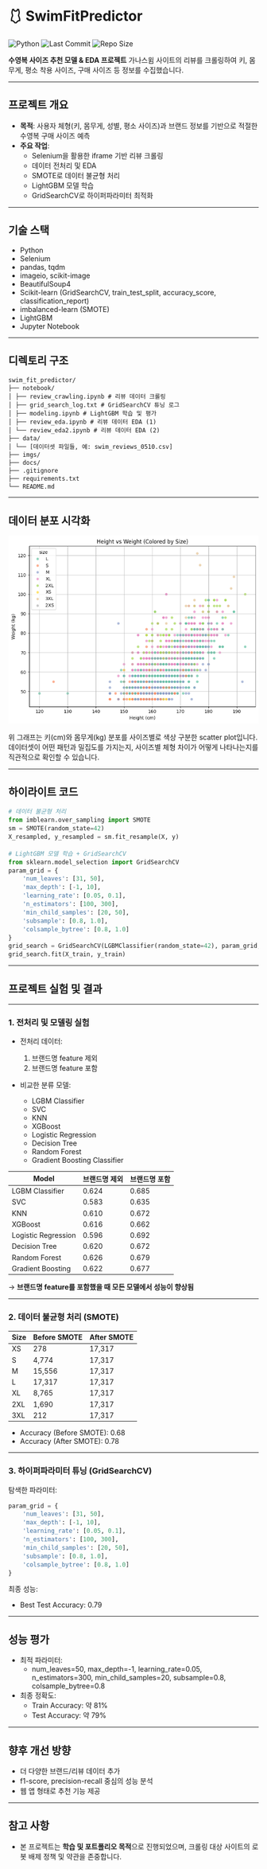 # 🩱 SwimFitPredictor

![Python](https://img.shields.io/badge/Python-3.8%2B-blue?logo=python)
![Last Commit](https://img.shields.io/github/last-commit/pupumom/swim_fit_predictor?style=flat)
![Repo Size](https://img.shields.io/github/repo-size/pupumom/swim_fit_predictor)

**수영복 사이즈 추천 모델 & EDA 프로젝트**
가나스윔 사이트의 리뷰를 크롤링하여 키, 몸무게, 평소 착용 사이즈, 구매 사이즈 등 정보를 수집했습니다.


---

## 프로젝트 개요

- **목적**: 사용자 체형(키, 몸무게, 성별, 평소 사이즈)과 브랜드 정보를 기반으로 적절한 수영복 구매 사이즈 예측
- **주요 작업**:
  - Selenium을 활용한 iframe 기반 리뷰 크롤링
  - 데이터 전처리 및 EDA
  - SMOTE로 데이터 불균형 처리
  - LightGBM 모델 학습
  - GridSearchCV로 하이퍼파라미터 최적화


---

## 기술 스택
- Python
- Selenium
- pandas, tqdm
- imageio, scikit-image
- BeautifulSoup4
- Scikit-learn (GridSearchCV, train_test_split, accuracy_score, classification_report)
- imbalanced-learn (SMOTE)
- LightGBM
- Jupyter Notebook

---

## 디렉토리 구조
``` 
swim_fit_predictor/
├── notebook/
│ ├── review_crawling.ipynb # 리뷰 데이터 크롤링
│ ├── grid_search_log.txt # GridSearchCV 튜닝 로그
│ ├── modeling.ipynb # LightGBM 학습 및 평가
│ ├── review_eda.ipynb # 리뷰 데이터 EDA (1)
│ └── review_eda2.ipynb # 리뷰 데이터 EDA (2)
├── data/ 
│ └── [데이터셋 파일들, 예: swim_reviews_0510.csv]
├── imgs/
├── docs/ 
├── .gitignore
├── requirements.txt
└── README.md
``` 

---

## 데이터 분포 시각화

![Height vs Weight Colored by Size](imgs/height_weight_size.png)

위 그래프는 키(cm)와 몸무게(kg) 분포를 사이즈별로 색상 구분한 scatter plot입니다.  
데이터셋이 어떤 패턴과 밀집도를 가지는지, 사이즈별 체형 차이가 어떻게 나타나는지를 직관적으로 확인할 수 있습니다.

---

## 하이라이트 코드

```python
# 데이터 불균형 처리
from imblearn.over_sampling import SMOTE
sm = SMOTE(random_state=42)
X_resampled, y_resampled = sm.fit_resample(X, y)

# LightGBM 모델 학습 + GridSearchCV
from sklearn.model_selection import GridSearchCV
param_grid = {
    'num_leaves': [31, 50],
    'max_depth': [-1, 10],
    'learning_rate': [0.05, 0.1],
    'n_estimators': [100, 300],
    'min_child_samples': [20, 50],
    'subsample': [0.8, 1.0],
    'colsample_bytree': [0.8, 1.0]
}
grid_search = GridSearchCV(LGBMClassifier(random_state=42), param_grid, scoring='accuracy', cv=3, n_jobs=-1, verbose=1)
grid_search.fit(X_train, y_train)
```

---

## 프로젝트 실험 및 결과

---

### 1. 전처리 및 모델링 실험

- 전처리 데이터:
  1. 브랜드명 feature 제외
  2. 브랜드명 feature 포함

- 비교한 분류 모델:
  - LGBM Classifier
  - SVC
  - KNN
  - XGBoost
  - Logistic Regression
  - Decision Tree
  - Random Forest
  - Gradient Boosting Classifier

| Model                    | 브랜드명 제외 | 브랜드명 포함 |
|--------------------------|---------------|---------------|
| LGBM Classifier          | 0.624         | 0.685         |
| SVC                      | 0.583         | 0.635         |
| KNN                      | 0.610         | 0.672         |
| XGBoost                  | 0.616         | 0.662         |
| Logistic Regression      | 0.596         | 0.692         |
| Decision Tree            | 0.620         | 0.672         |
| Random Forest            | 0.626         | 0.679         |
| Gradient Boosting        | 0.622         | 0.677         |

→ **브랜드명 feature를 포함했을 때 모든 모델에서 성능이 향상됨**

---

### 2. 데이터 불균형 처리 (SMOTE)

| Size  | Before SMOTE | After SMOTE |
|-------|--------------|-------------|
| XS    | 278          | 17,317      |
| S     | 4,774        | 17,317      |
| M     | 15,556       | 17,317      |
| L     | 17,317       | 17,317      |
| XL    | 8,765        | 17,317      |
| 2XL   | 1,690        | 17,317      |
| 3XL   | 212          | 17,317      |

- Accuracy (Before SMOTE): 0.68
- Accuracy (After SMOTE): 0.78

---

### 3. 하이퍼파라미터 튜닝 (GridSearchCV)

탐색한 파라미터:
```python
param_grid = {
    'num_leaves': [31, 50],
    'max_depth': [-1, 10],
    'learning_rate': [0.05, 0.1],
    'n_estimators': [100, 300],
    'min_child_samples': [20, 50],
    'subsample': [0.8, 1.0],
    'colsample_bytree': [0.8, 1.0]
}
```

최종 성능:
- Best Test Accuracy: 0.79

---

## 성능 평가

- 최적 파라미터:
  - num_leaves=50, max_depth=-1, learning_rate=0.05, n_estimators=300, min_child_samples=20, subsample=0.8, colsample_bytree=0.8
- 최종 정확도:
  - Train Accuracy: 약 81%
  - Test Accuracy: 약 79%

---

## 향후 개선 방향

- 더 다양한 브랜드/리뷰 데이터 추가
- f1-score, precision-recall 중심의 성능 분석
- 웹 앱 형태로 추천 기능 제공

---

## 참고 사항
- 본 프로젝트는 **학습 및 포트폴리오 목적**으로 진행되었으며, 크롤링 대상 사이트의 로봇 배제 정책 및 약관을 존중합니다.

